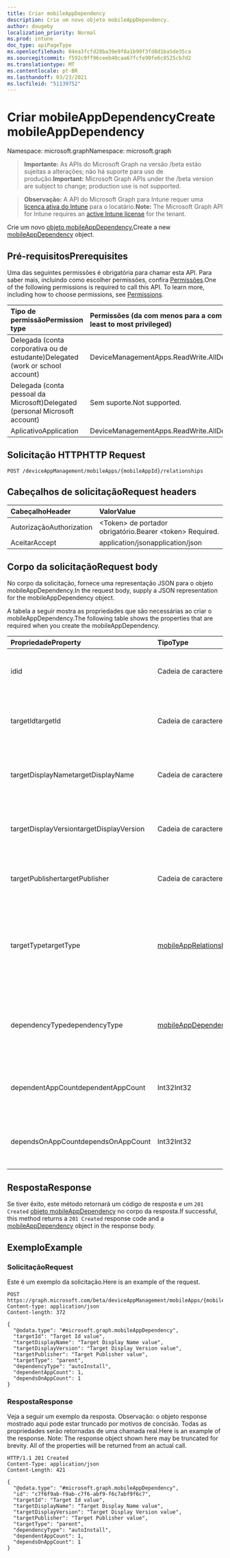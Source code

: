```yaml
---
title: Criar mobileAppDependency
description: Crie um novo objeto mobileAppDependency.
author: dougeby
localization_priority: Normal
ms.prod: intune
doc_type: apiPageType
ms.openlocfilehash: 04ea3fcfd28ba39e9f8a1b99f3fd8d1ba5de35ca
ms.sourcegitcommit: f592c9ff96ceeb40caa67fcfe90fe6c8525cb7d2
ms.translationtype: MT
ms.contentlocale: pt-BR
ms.lasthandoff: 03/23/2021
ms.locfileid: "51139752"
---
```

# <a name="create-mobileappdependency"></a><span data-ttu-id="6c041-103">Criar mobileAppDependency</span><span class="sxs-lookup"><span data-stu-id="6c041-103">Create mobileAppDependency</span></span>

<span data-ttu-id="6c041-104">Namespace: microsoft.graph</span><span class="sxs-lookup"><span data-stu-id="6c041-104">Namespace: microsoft.graph</span></span>

> <span data-ttu-id="6c041-105">**Importante:** As APIs do Microsoft Graph na versão /beta estão sujeitas a alterações; não há suporte para uso de produção.</span><span class="sxs-lookup"><span data-stu-id="6c041-105">**Important:** Microsoft Graph APIs under the /beta version are subject to change; production use is not supported.</span></span>

> <span data-ttu-id="6c041-106">**Observação:** A API do Microsoft Graph para Intune requer uma [licença ativa do Intune](https://go.microsoft.com/fwlink/?linkid=839381) para o locatário.</span><span class="sxs-lookup"><span data-stu-id="6c041-106">**Note:** The Microsoft Graph API for Intune requires an [active Intune license](https://go.microsoft.com/fwlink/?linkid=839381) for the tenant.</span></span>

<span data-ttu-id="6c041-107">Crie um novo [objeto mobileAppDependency.](../resources/intune-apps-mobileappdependency.md)</span><span class="sxs-lookup"><span data-stu-id="6c041-107">Create a new [mobileAppDependency](../resources/intune-apps-mobileappdependency.md) object.</span></span>

## <a name="prerequisites"></a><span data-ttu-id="6c041-108">Pré-requisitos</span><span class="sxs-lookup"><span data-stu-id="6c041-108">Prerequisites</span></span>
<span data-ttu-id="6c041-p101">Uma das seguintes permissões é obrigatória para chamar esta API. Para saber mais, incluindo como escolher permissões, confira [Permissões](/graph/permissions-reference).</span><span class="sxs-lookup"><span data-stu-id="6c041-p101">One of the following permissions is required to call this API. To learn more, including how to choose permissions, see [Permissions](/graph/permissions-reference).</span></span>

|<span data-ttu-id="6c041-111">Tipo de permissão</span><span class="sxs-lookup"><span data-stu-id="6c041-111">Permission type</span></span>|<span data-ttu-id="6c041-112">Permissões (da com menos para a com mais privilégios)</span><span class="sxs-lookup"><span data-stu-id="6c041-112">Permissions (from least to most privileged)</span></span>|
|:---|:---|
|<span data-ttu-id="6c041-113">Delegada (conta corporativa ou de estudante)</span><span class="sxs-lookup"><span data-stu-id="6c041-113">Delegated (work or school account)</span></span>|<span data-ttu-id="6c041-114">DeviceManagementApps.ReadWrite.All</span><span class="sxs-lookup"><span data-stu-id="6c041-114">DeviceManagementApps.ReadWrite.All</span></span>|
|<span data-ttu-id="6c041-115">Delegada (conta pessoal da Microsoft)</span><span class="sxs-lookup"><span data-stu-id="6c041-115">Delegated (personal Microsoft account)</span></span>|<span data-ttu-id="6c041-116">Sem suporte.</span><span class="sxs-lookup"><span data-stu-id="6c041-116">Not supported.</span></span>|
|<span data-ttu-id="6c041-117">Aplicativo</span><span class="sxs-lookup"><span data-stu-id="6c041-117">Application</span></span>|<span data-ttu-id="6c041-118">DeviceManagementApps.ReadWrite.All</span><span class="sxs-lookup"><span data-stu-id="6c041-118">DeviceManagementApps.ReadWrite.All</span></span>|

## <a name="http-request"></a><span data-ttu-id="6c041-119">Solicitação HTTP</span><span class="sxs-lookup"><span data-stu-id="6c041-119">HTTP Request</span></span>
<!-- {
  "blockType": "ignored"
}
-->
``` http
POST /deviceAppManagement/mobileApps/{mobileAppId}/relationships
```

## <a name="request-headers"></a><span data-ttu-id="6c041-120">Cabeçalhos de solicitação</span><span class="sxs-lookup"><span data-stu-id="6c041-120">Request headers</span></span>
|<span data-ttu-id="6c041-121">Cabeçalho</span><span class="sxs-lookup"><span data-stu-id="6c041-121">Header</span></span>|<span data-ttu-id="6c041-122">Valor</span><span class="sxs-lookup"><span data-stu-id="6c041-122">Value</span></span>|
|:---|:---|
|<span data-ttu-id="6c041-123">Autorização</span><span class="sxs-lookup"><span data-stu-id="6c041-123">Authorization</span></span>|<span data-ttu-id="6c041-124">&lt;Token&gt; de portador obrigatório.</span><span class="sxs-lookup"><span data-stu-id="6c041-124">Bearer &lt;token&gt; Required.</span></span>|
|<span data-ttu-id="6c041-125">Aceitar</span><span class="sxs-lookup"><span data-stu-id="6c041-125">Accept</span></span>|<span data-ttu-id="6c041-126">application/json</span><span class="sxs-lookup"><span data-stu-id="6c041-126">application/json</span></span>|

## <a name="request-body"></a><span data-ttu-id="6c041-127">Corpo da solicitação</span><span class="sxs-lookup"><span data-stu-id="6c041-127">Request body</span></span>
<span data-ttu-id="6c041-128">No corpo da solicitação, fornece uma representação JSON para o objeto mobileAppDependency.</span><span class="sxs-lookup"><span data-stu-id="6c041-128">In the request body, supply a JSON representation for the mobileAppDependency object.</span></span>

<span data-ttu-id="6c041-129">A tabela a seguir mostra as propriedades que são necessárias ao criar o mobileAppDependency.</span><span class="sxs-lookup"><span data-stu-id="6c041-129">The following table shows the properties that are required when you create the mobileAppDependency.</span></span>

|<span data-ttu-id="6c041-130">Propriedade</span><span class="sxs-lookup"><span data-stu-id="6c041-130">Property</span></span>|<span data-ttu-id="6c041-131">Tipo</span><span class="sxs-lookup"><span data-stu-id="6c041-131">Type</span></span>|<span data-ttu-id="6c041-132">Descrição</span><span class="sxs-lookup"><span data-stu-id="6c041-132">Description</span></span>|
|:---|:---|:---|
|<span data-ttu-id="6c041-133">id</span><span class="sxs-lookup"><span data-stu-id="6c041-133">id</span></span>|<span data-ttu-id="6c041-134">Cadeia de caracteres</span><span class="sxs-lookup"><span data-stu-id="6c041-134">String</span></span>|<span data-ttu-id="6c041-135">A ID da entidade de relação. Herdado [de mobileAppRelationship](../resources/intune-apps-mobileapprelationship.md)</span><span class="sxs-lookup"><span data-stu-id="6c041-135">The relationship entity id. Inherited from [mobileAppRelationship](../resources/intune-apps-mobileapprelationship.md)</span></span>|
|<span data-ttu-id="6c041-136">targetId</span><span class="sxs-lookup"><span data-stu-id="6c041-136">targetId</span></span>|<span data-ttu-id="6c041-137">Cadeia de caracteres</span><span class="sxs-lookup"><span data-stu-id="6c041-137">String</span></span>|<span data-ttu-id="6c041-138">A ID do aplicativo móvel de destino. Herdado [de mobileAppRelationship](../resources/intune-apps-mobileapprelationship.md)</span><span class="sxs-lookup"><span data-stu-id="6c041-138">The target mobile app's app id. Inherited from [mobileAppRelationship](../resources/intune-apps-mobileapprelationship.md)</span></span>|
|<span data-ttu-id="6c041-139">targetDisplayName</span><span class="sxs-lookup"><span data-stu-id="6c041-139">targetDisplayName</span></span>|<span data-ttu-id="6c041-140">Cadeia de caracteres</span><span class="sxs-lookup"><span data-stu-id="6c041-140">String</span></span>|<span data-ttu-id="6c041-141">O nome de exibição do aplicativo móvel de destino.</span><span class="sxs-lookup"><span data-stu-id="6c041-141">The target mobile app's display name.</span></span> <span data-ttu-id="6c041-142">Herdado [de mobileAppRelationship](../resources/intune-apps-mobileapprelationship.md)</span><span class="sxs-lookup"><span data-stu-id="6c041-142">Inherited from [mobileAppRelationship](../resources/intune-apps-mobileapprelationship.md)</span></span>|
|<span data-ttu-id="6c041-143">targetDisplayVersion</span><span class="sxs-lookup"><span data-stu-id="6c041-143">targetDisplayVersion</span></span>|<span data-ttu-id="6c041-144">Cadeia de caracteres</span><span class="sxs-lookup"><span data-stu-id="6c041-144">String</span></span>|<span data-ttu-id="6c041-145">A versão de exibição do aplicativo móvel de destino.</span><span class="sxs-lookup"><span data-stu-id="6c041-145">The target mobile app's display version.</span></span> <span data-ttu-id="6c041-146">Herdado [de mobileAppRelationship](../resources/intune-apps-mobileapprelationship.md)</span><span class="sxs-lookup"><span data-stu-id="6c041-146">Inherited from [mobileAppRelationship](../resources/intune-apps-mobileapprelationship.md)</span></span>|
|<span data-ttu-id="6c041-147">targetPublisher</span><span class="sxs-lookup"><span data-stu-id="6c041-147">targetPublisher</span></span>|<span data-ttu-id="6c041-148">Cadeia de caracteres</span><span class="sxs-lookup"><span data-stu-id="6c041-148">String</span></span>|<span data-ttu-id="6c041-149">O editor do aplicativo móvel de destino.</span><span class="sxs-lookup"><span data-stu-id="6c041-149">The target mobile app's publisher.</span></span> <span data-ttu-id="6c041-150">Herdado [de mobileAppRelationship](../resources/intune-apps-mobileapprelationship.md)</span><span class="sxs-lookup"><span data-stu-id="6c041-150">Inherited from [mobileAppRelationship](../resources/intune-apps-mobileapprelationship.md)</span></span>|
|<span data-ttu-id="6c041-151">targetType</span><span class="sxs-lookup"><span data-stu-id="6c041-151">targetType</span></span>|[<span data-ttu-id="6c041-152">mobileAppRelationshipType</span><span class="sxs-lookup"><span data-stu-id="6c041-152">mobileAppRelationshipType</span></span>](../resources/intune-apps-mobileapprelationshiptype.md)|<span data-ttu-id="6c041-153">O tipo de relação que indica se o destino é pai ou filho.</span><span class="sxs-lookup"><span data-stu-id="6c041-153">The type of relationship indicating whether the target is a parent or child.</span></span> <span data-ttu-id="6c041-154">Herdado [de mobileAppRelationship](../resources/intune-apps-mobileapprelationship.md).</span><span class="sxs-lookup"><span data-stu-id="6c041-154">Inherited from [mobileAppRelationship](../resources/intune-apps-mobileapprelationship.md).</span></span> <span data-ttu-id="6c041-155">Os valores possíveis são: `child` e `parent`.</span><span class="sxs-lookup"><span data-stu-id="6c041-155">Possible values are: `child`, `parent`.</span></span>|
|<span data-ttu-id="6c041-156">dependencyType</span><span class="sxs-lookup"><span data-stu-id="6c041-156">dependencyType</span></span>|[<span data-ttu-id="6c041-157">mobileAppDependencyType</span><span class="sxs-lookup"><span data-stu-id="6c041-157">mobileAppDependencyType</span></span>](../resources/intune-apps-mobileappdependencytype.md)|<span data-ttu-id="6c041-158">O tipo de relação de dependência entre os aplicativos pai e filho.</span><span class="sxs-lookup"><span data-stu-id="6c041-158">The type of dependency relationship between the parent and child apps.</span></span> <span data-ttu-id="6c041-159">Os valores possíveis são: `detect` e `autoInstall`.</span><span class="sxs-lookup"><span data-stu-id="6c041-159">Possible values are: `detect`, `autoInstall`.</span></span>|
|<span data-ttu-id="6c041-160">dependentAppCount</span><span class="sxs-lookup"><span data-stu-id="6c041-160">dependentAppCount</span></span>|<span data-ttu-id="6c041-161">Int32</span><span class="sxs-lookup"><span data-stu-id="6c041-161">Int32</span></span>|<span data-ttu-id="6c041-162">O número total de aplicativos que dependem direta ou indiretamente do aplicativo pai.</span><span class="sxs-lookup"><span data-stu-id="6c041-162">The total number of apps that directly or indirectly depend on the parent app.</span></span>|
|<span data-ttu-id="6c041-163">dependsOnAppCount</span><span class="sxs-lookup"><span data-stu-id="6c041-163">dependsOnAppCount</span></span>|<span data-ttu-id="6c041-164">Int32</span><span class="sxs-lookup"><span data-stu-id="6c041-164">Int32</span></span>|<span data-ttu-id="6c041-165">O número total de aplicativos dos quais o aplicativo filho depende direta ou indiretamente.</span><span class="sxs-lookup"><span data-stu-id="6c041-165">The total number of apps the child app directly or indirectly depends on.</span></span>|



## <a name="response"></a><span data-ttu-id="6c041-166">Resposta</span><span class="sxs-lookup"><span data-stu-id="6c041-166">Response</span></span>
<span data-ttu-id="6c041-167">Se tiver êxito, este método retornará um código de resposta e um `201 Created` [objeto mobileAppDependency](../resources/intune-apps-mobileappdependency.md) no corpo da resposta.</span><span class="sxs-lookup"><span data-stu-id="6c041-167">If successful, this method returns a `201 Created` response code and a [mobileAppDependency](../resources/intune-apps-mobileappdependency.md) object in the response body.</span></span>

## <a name="example"></a><span data-ttu-id="6c041-168">Exemplo</span><span class="sxs-lookup"><span data-stu-id="6c041-168">Example</span></span>

### <a name="request"></a><span data-ttu-id="6c041-169">Solicitação</span><span class="sxs-lookup"><span data-stu-id="6c041-169">Request</span></span>
<span data-ttu-id="6c041-170">Este é um exemplo da solicitação.</span><span class="sxs-lookup"><span data-stu-id="6c041-170">Here is an example of the request.</span></span>
``` http
POST https://graph.microsoft.com/beta/deviceAppManagement/mobileApps/{mobileAppId}/relationships
Content-type: application/json
Content-length: 372

{
  "@odata.type": "#microsoft.graph.mobileAppDependency",
  "targetId": "Target Id value",
  "targetDisplayName": "Target Display Name value",
  "targetDisplayVersion": "Target Display Version value",
  "targetPublisher": "Target Publisher value",
  "targetType": "parent",
  "dependencyType": "autoInstall",
  "dependentAppCount": 1,
  "dependsOnAppCount": 1
}
```

### <a name="response"></a><span data-ttu-id="6c041-171">Resposta</span><span class="sxs-lookup"><span data-stu-id="6c041-171">Response</span></span>
<span data-ttu-id="6c041-p107">Veja a seguir um exemplo da resposta. Observação: o objeto response mostrado aqui pode estar truncado por motivos de concisão. Todas as propriedades serão retornadas de uma chamada real.</span><span class="sxs-lookup"><span data-stu-id="6c041-p107">Here is an example of the response. Note: The response object shown here may be truncated for brevity. All of the properties will be returned from an actual call.</span></span>
``` http
HTTP/1.1 201 Created
Content-Type: application/json
Content-Length: 421

{
  "@odata.type": "#microsoft.graph.mobileAppDependency",
  "id": "c7f6f9ab-f9ab-c7f6-abf9-f6c7abf9f6c7",
  "targetId": "Target Id value",
  "targetDisplayName": "Target Display Name value",
  "targetDisplayVersion": "Target Display Version value",
  "targetPublisher": "Target Publisher value",
  "targetType": "parent",
  "dependencyType": "autoInstall",
  "dependentAppCount": 1,
  "dependsOnAppCount": 1
}
```




